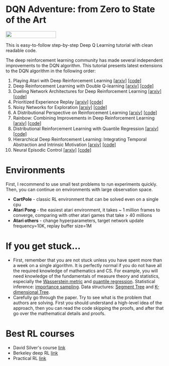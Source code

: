 # DQN Adventure: from Zero to State of the Art


<img width="160px" height="22px" href="https://github.com/pytorch/pytorch" src="https://pp.userapi.com/c847120/v847120960/82b4/xGBK9pXAkw8.jpg">

This is easy-to-follow step-by-step Deep Q Learning tutorial with clean readable code.

The deep reinforcement learning community has made several independent improvements to the DQN algorithm. This tutorial presents latest extensions to the DQN algorithm in the following order: 

  1. Playing Atari with Deep Reinforcement Learning [[arxiv]](https://www.cs.toronto.edu/~vmnih/docs/dqn.pdf) [[code]](https://github.com/higgsfield/RL-Adventure/blob/master/1.dqn.ipynb)
  2. Deep Reinforcement Learning with Double Q-learning [[arxiv]](https://arxiv.org/abs/1509.06461) [[code]](https://github.com/higgsfield/RL-Adventure/blob/master/2.double%20dqn.ipynb)
  3. Dueling Network Architectures for Deep Reinforcement Learning [[arxiv]](https://arxiv.org/abs/1511.06581) [[code]](https://github.com/higgsfield/RL-Adventure/blob/master/3.dueling%20dqn.ipynb)
  4. Prioritized Experience Replay [[arxiv]](https://arxiv.org/abs/1511.05952) [[code]](https://github.com/higgsfield/RL-Adventure/blob/master/4.prioritized%20dqn.ipynb)
  5. Noisy Networks for Exploration [[arxiv]](https://arxiv.org/abs/1706.10295) [[code]](https://github.com/higgsfield/RL-Adventure/blob/master/5.noisy%20dqn.ipynb)
  6. A Distributional Perspective on Reinforcement Learning [[arxiv]](https://arxiv.org/pdf/1707.06887.pdf) [[code]](https://github.com/higgsfield/RL-Adventure/blob/master/6.categorical%20dqn.ipynb)
  7. Rainbow: Combining Improvements in Deep Reinforcement Learning [[arxiv]](https://arxiv.org/abs/1710.02298) [[code]](https://github.com/higgsfield/RL-Adventure/blob/master/7.rainbow%20dqn.ipynb)
  8. Distributional Reinforcement Learning with Quantile Regression [[arxiv]](https://arxiv.org/pdf/1710.10044.pdf) [[code]](https://github.com/higgsfield/RL-Adventure/blob/master/8.quantile%20regression%20dqn.ipynb)
  9. Hierarchical Deep Reinforcement Learning: Integrating Temporal Abstraction and Intrinsic Motivation  [[arxiv]](https://arxiv.org/abs/1604.06057) [[code]](https://github.com/higgsfield/RL-Adventure/blob/master/9.hierarchical%20dqn.ipynb)
  10. Neural Episodic Control [[arxiv]](https://arxiv.org/pdf/1703.01988.pdf) [[code]](#)

# Environments
First, I recommend to use small test problems to run experiments quickly. Then, you can continue on environments with large observation space. 

  - **CartPole** - classic RL environment that can be solved even on a single cpu
  - **Atari Pong** - the easiest atari environment, it takes ~ 1 million frames to converge, comparing with other atari games that take > 40 millions
  - **Atari others** - change hyperparameters, target network update frequency=10K, replay buffer size=1M

# If you get stuck… 
- First, remember that you are not stuck unless you have spent more than a week on a single algorithm. It is perfectly normal if you do not have all the required knowledge of mathematics and CS. For example, you will need knowledge of the fundamentals of measure theory and statistics, especially the [Wasserstein metric](https://en.wikipedia.org/wiki/Wasserstein_metric) and [quantile regression](https://en.wikipedia.org/wiki/Quantile_regression). Statistical inference: [ importance sampling](https://en.wikipedia.org/wiki/Importance_sampling). Data structures: [Segment Tree](https://leetcode.com/tag/segment-tree/) and [K-dimensional Tree](https://en.wikipedia.org/wiki/K-d_tree).
- Carefully go through the paper. Try to see what is the problem that authors are solving. First you should understand a high-level idea of the approach, then you can read the code skipping the proofs, and after that go over the mathematical details and proofs.

# Best RL courses
- David Silver's course [link](http://www0.cs.ucl.ac.uk/staff/d.silver/web/Teaching.html)
- Berkeley deep RL [link](http://rll.berkeley.edu/deeprlcourse/)
- Practical RL [link](https://github.com/yandexdataschool/Practical_RL)
